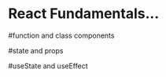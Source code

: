 # React Fundamentals...

#function and class components

#state and props

#useState and useEffect 
